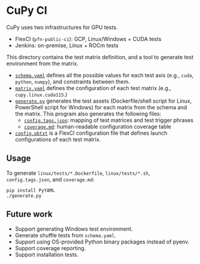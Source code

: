 # CuPy CI

CuPy uses two infrastructures for GPU tests.

* FlexCI (`pfn-public-ci`): GCP, Linux/Windows + CUDA tests
* Jenkins: on-premise, Linux + ROCm tests

This directory contains the test matrix definition, and a tool to generate test environment from the matrix.

* [`schema.yaml`](schema.yml) defines all the possible values for each test axis (e.g., `cuda`, `python`, `numpy`), and constraints between them.
* [`matrix.yaml`](matrix.yml) defines the configuration of each test matrix (e.g., `cupy.linux.cuda115`.)
* [`generate.py`](generate.py) generates the test assets (Dockerfile/shell script for Linux, PowerShell script for Windows) for each matrix from the schema and the matrix.
  This program also generates the following files:
    * [`config.tags.json`](config.tags.json): mapping of test matrices and test trigger phrases
    * [`coverage.md`](coverage.md): human-readable configuration coverage table
* [`config.pbtxt`](config.pbtxt) is a FlexCI configuration file that defines launch configurations of each test matrix.

## Usage

To generate `linux/tests/*.Dockerfile`, `linux/tests/*.sh`, `config.tags.json`, and `coverage.md`:

```
pip install PyYAML
./generate.py
```

## Future work

* Support generating Windows test environment.
* Generate shuffle tests from `schema.yaml`.
* Support using OS-provided Python binary packages instead of pyenv.
* Support coverage reporting.
* Support installation tests.
